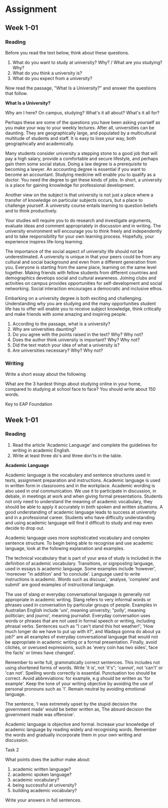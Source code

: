 # Assignment

## Week 1-01

### Reading

Before you read the text below, think about these questions.

1. What do you want to study at university? Why? / What are you studying? Why?
2. What do you think a university is?
3. What do you expect from a university?

Now read the passage, "What Is a University?" and answer the questions that
follow.

**What Is a University?**

Why am I here?
On campus, studying?
What's it all about?
What's it all for?

Perhaps these are some of the questions you have been asking yourself as you
make your way to your weekly lectures.
After all, universities can be daunting.
They are geographically large, and populated by a multicultural multitude of
students and staff.
It is easy to lose your way, both geographically and academically.

Many students consider university a stepping stone to a good job that will pay
a high salary, provide a comfortable and secure lifestyle, and perhaps gain
them some social status.
Doing a law degree is a prerequisite to becoming a lawyer.
An accounting degree is essential if you want to become an accountant.
Studying medicine will enable you to qualify as a doctor.
You need the degree to get these kinds of jobs.
In short, a university is a place for gaining knowledge for professional
development.

Another view on the subject is that university is not just a place where a
transfer of knowledge on particular subjects occurs, but a place to challenge
yourself.
A university course entails learning to question beliefs and to think
productively.

Your studies will require you to do research and investigate arguments,
evaluate ideas and comment appropriately in discussion and in writing.
The university environment will encourage you to think freely and independently
and to take responsibility for your own learning process.
Hopefully, your experience inspires life-long learning.

The importance of the social aspect of university life should not be
underestimated.
A university is unique in that your peers could be from any cultural and social
background and even from a different generation from you.
Everyone is starting from the same place, learning on the same level together.
Making friends with fellow students from different countries and demographics
develops social and cultural awareness.
Joining clubs and activities on campus provides opportunities for
self-development and social networking.
Social interaction encourages a democratic and inclusive ethos.

Embarking on a university degree is both exciting and challenging.
Understanding why you are studying and the many opportunities student life has
to offer will enable you to receive subject knowledge, think critically and
make friends with some amazing and inspiring people.

1. According to the passage, what is a university?
2. Why are universities daunting?
3. Do you agree with the points raised in the text? Why? Why not?
4. Does the author think university is important? Why? Why not?
5. Did the text match your idea of what a university is?
6. Are universities necessary? Why? Why not?


### Writing

Write a short essay about the following

What are the 3 hardest things about studying online in your home, compared to
studying at school face to face? You should write about 150 words.

Key to EAP Foundation

## Week 1-01

### Reading

1. Read the article 'Academic Language' and complete the guidelines for writing in
   academic English.
2. Write at least three do's and three don'ts in the table.

**Academic Language**

Academic language is the vocabulary and sentence structures used in texts,
assignment preparation and instructions.
Academic language is used in written form in classrooms and in the workplace.
Academic wording is also used in oral communication.
We use it to participate in discussion, in debate, in meetings at work and when
giving formal presentations.
Students not only need to understand the meaning of academic vocabulary, they
should be able to apply it accurately in both spoken and written situations.
A good understanding of academic language leads to success at university and in
a professional career.
Students who have difficulty understanding and using academic language will
find it difficult to study and may even decide to drop out.

Academic language uses more sophisticated vocabulary and complex sentence
structure.
To begin being able to recognise and use academic language, look at the
following explanation and examples.

The technical vocabulary that is part of your area of study is included in the
definition of academic vocabulary.
Transitions, or signposting language, used in essays is academic language.
Some examples include 'however', 'moreover "in addition' and 'to conclude'.
Language used to write instructions is academic.
Words such as discuss', 'analyse, 'complete' and submit' are good examples of
instructional language.

The use of slang or everyday conversational language is generally not
appropriate in academic writing.
Slang refers to very informal words or phrases used in conversation by
particular groups of people.
Examples in Australian English include 'uni', meaning university; "polly',
meaning politician; and journo', meaning journalist.
Everyday conversation uses words or phrases that are not used in formal speech
or writing, including phrasal verbs.
Sentences such as "I can't stand this hot weather!', 'How much longer do we
have to put up with it?', and Wadaya gonna do about ya job?' are all examples
of everyday conversational language that would not be appropriate in academic
writing or a formal presentation.
Finally, avoid clichés, or overused expressions, such as 'every coin has two
sides', face the facts' or times have changed'.

Remember to write full, grammatically correct sentences.
This includes not using shortened forms of words.
Write 'it is', not 'it's"; 'cannot', not 'can't' or 'can not'.
Spelling words correctly is essential.
Punctuation too should be correct.
Avoid abbreviations: for example, e.g should be written as 'for example'.
Keep the tone of your writing objective by avoiding the use of personal
pronouns such as 'l'.
Remain neutral by avoiding emotional language.

The sentence, 'I was extremely upset by the stupid decision the government
made' would be better written as, The absurd decision the government made was
offensive'.

Academic language is objective and formal.
Increase your knowledge of academic language by reading widely and recognising
words.
Remember the words and gradually incorporate them in your own writing and
discussion.

Task 2

What points does the author make about:

1. academic written language?
2. academic spoken language?
3. academic vocabulary?
4. being successful at university?
5. building academic vocabulary?

Write your answers in full sentences.
